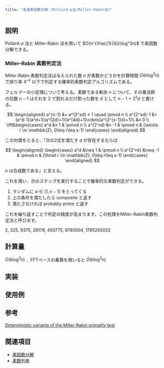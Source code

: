 ```yaml
---
title: "高速素因数分解 (Pollard-ρ法/Miller-Rabin法)"
---
```


## 説明

Pollard-$\rho$ 法と Miller-Rabin 法を用いて $O(n^{\frac{1}{4}}\log^3n)$ で素因数分解できる。

### Miller–Rabin 素数判定法

Miller-Rabin 素数判定法は与えられた数 $n$ が素数かどうかを計算時間 $O(k\log^3 n)$ で誤り率 $4^{-k}$ 以下で判定する確率的素数判定アルゴリズムである。

フェルマーの小定理について考える。素数である剰余 $n$ について、その乗法群の位数 $n-1$ はそれを $2$ で割れるだけ割った数を $d$ として $n-1 = 2^sd$ と書ける。

$$
\begin{aligned}
a^{n-1} &= a^{2^sd} ≡ 1 \quad \pmod n \\
a^{2^sd}-1 &= (a^d-1)(a^d+1)(a^{2d}+1)(a^{4d}+1)\cdots(a^{2^{s-1}d}+1)\\
&≡ 0 \\
\iff&\begin{cases}
a^d &≡ 1 & \pmod n \\
a^{2^rd} &≡ -1 & \pmod n & (\exists r \in \mathbb{Z}, 0\leq r\leq s-1)
\end{cases}
\end{aligned}
$$

この対偶をとると、「次の2式を満たす $a$ が存在するならば

$$
\begin{aligned}
\begin{cases}
a^d &\neq 1 & \pmod n \\
a^{2^rd} &\neq -1 & \pmod n & (\forall r \in \mathbb{Z}, 0\leq r\leq s-1)
\end{cases}
\end{aligned}
$$

$n$ は合成数である」と言える。

これを用い、次のステップを実行することで確率的な素数判定ができる。

1. ランダムに $a \in [1, n-1]$ をとってくる
2. 上の条件を満たしたら composite と返す
3. 満たさなければ probably prime と返す

これを繰り返すことで判定の精度が高まります。この処理をMiller–Rabin素数判定法と呼びます。

2, 325, 9375, 28178, 450775, 9780504, 1795265022

## 計算量

$O(k\log^3 n)$ 、FFTベースの乗算を用いると $Õ(k\log^2 n)$

## 実装

## 使用例

## 参考
[Deterministic variants of the Miller-Rabin primality test](http://miller-rabin.appspot.com/)

## 関連項目
- [素因数分解](./factorize)
- [素数列挙](./primes)